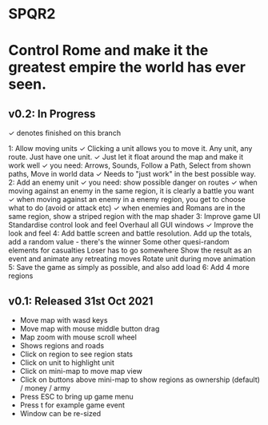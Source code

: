 # SPQR2

Control Rome and make it the greatest empire the world has ever seen.
=====================================================================

v0.2: In Progress
-----------------

✓ denotes finished on this branch

1: Allow moving units
	✓ Clicking a unit allows you to move it. Any unit, any route. Just have one unit.
	✓ Just let it float around the map and make it work well
	✓ you need: Arrows, Sounds, Follow a Path, Select from shown paths, Move in world data
	✓ Needs to "just work" in the best possible way.
2: Add an enemy unit
	✓ you need: show possible danger on routes
	✓ when moving against an enemy in the same region, it is clearly a battle you want
	✓ when moving against an enemy in a enemy region, you get to choose what to do (avoid or attack etc)
	✓ when enemies and Romans are in the same region, show a striped region with the map shader
3: Improve game UI
	Standardise control look and feel
	Overhaul all GUI windows
	✓ Improve the look and feel
4: Add battle screen and battle resolution.
	Add up the totals, add a random value - there's the winner
	Some other quesi-random elements for casualties
	Loser has to go somewhere
	Show the result as an event and animate any retreating moves
	Rotate unit during move animation
5: Save the game as simply as possible, and also add load
6: Add 4 more regions


v0.1: Released 31st Oct 2021
----------------------------

* Move map with wasd keys
* Move map with mouse middle button drag
* Map zoom with mouse scroll wheel
* Shows regions and roads
* Click on region to see region stats
* Click on unit to highlight unit
* Click on mini-map to move map view
* Click on buttons above mini-map to show regions as ownership (default) / money / army
* Press ESC to bring up game menu
* Press t for example game event
* Window can be re-sized
